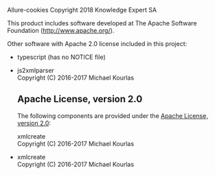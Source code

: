 Allure-cookies
Copyright 2018 Knowledge Expert SA

This product includes software developed at
The Apache Software Foundation (http://www.apache.org/).

Other software with Apache 2.0 license included in this project:

* typescript (has no NOTICE file)


* js2xmlparser  
  Copyright (C) 2016-2017 Michael Kourlas
  
  ## Apache License, version 2.0 ##
  
  The following components are provided under the [Apache License, version 2.0](https://www.apache.org/licenses/LICENSE-2.0):
  
  xmlcreate  
  Copyright (C) 2016-2017 Michael Kourlas  
  
  
* xmlcreate  
  Copyright (C) 2016-2017 Michael Kourlas


